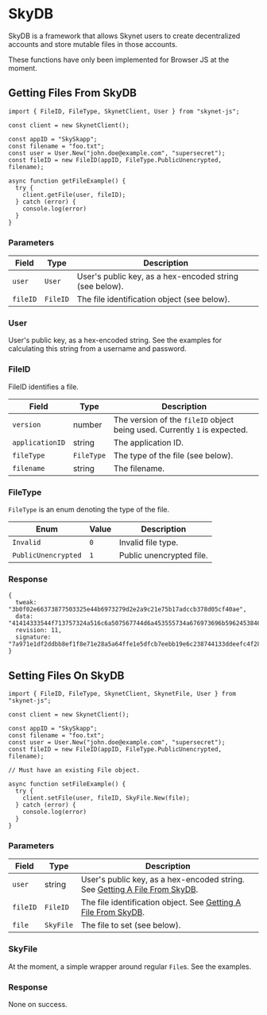 # SkyDB

SkyDB is a framework that allows Skynet users to create decentralized accounts
and store mutable files in those accounts.

<aside class="warning">
These functions have only been implemented for Browser JS at the moment.
</aside>

## Getting Files From SkyDB

```javascript--browser
import { FileID, FileType, SkynetClient, User } from "skynet-js";

const client = new SkynetClient();

const appID = "SkySkapp";
const filename = "foo.txt";
const user = User.New("john.doe@example.com", "supersecret");
const fileID = new FileID(appID, FileType.PublicUnencrypted, filename);

async function getFileExample() {
  try {
    client.getFile(user, fileID);
  } catch (error) {
    console.log(error)
  }
}
```

### Parameters

Field | Type | Description
----- | ---- | -----------
`user` | `User` | User's public key, as a hex-encoded string (see below).
`fileID` | `FileID` | The file identification object (see below).

### User

User's public key, as a hex-encoded string. See the examples for calculating this string from a username and password.

### FileID

FileID identifies a file.

Field | Type | Description
----- | ---- | -----------
`version` | number | The version of the `fileID` object being used. Currently `1` is expected.
`applicationID` | string | The application ID.
`fileType` | `FileType` | The type of the file (see below).
`filename` | string | The filename.

### FileType

`FileType` is an enum denoting the type of the file.

Enum | Value | Description
---- | ----- | -----------
`Invalid` | `0` | Invalid file type.
`PublicUnencrypted` | `1` | Public unencrypted file.

### Response

```javascript-browser
{
  tweak: "3b0f02e66373877503325e44b6973279d2e2a9c21e75b17adccb378d05cf40ae",
  data: "41414333544f713757324a516c6a507567744d6a453555734a676973696b59624538465571677069646659486751",
  revision: 11,
  signature: "7a971e1df2ddbb8ef1f8e71e28a5a64ffe1e5dfcb7eebb19e6c238744133ddeefc4f286488dd4500c33610711e3447b49e5a30df2e590e27ad00e56ebf3baf04",
}
```

## Setting Files On SkyDB

```javascript--browser
import { FileID, FileType, SkynetClient, SkynetFile, User } from "skynet-js";

const client = new SkynetClient();

const appID = "SkySkapp";
const filename = "foo.txt";
const user = User.New("john.doe@example.com", "supersecret");
const fileID = new FileID(appID, FileType.PublicUnencrypted, filename);

// Must have an existing File object.

async function setFileExample() {
  try {
    client.setFile(user, fileID, SkyFile.New(file);
  } catch (error) {
    console.log(error)
  }
}
```

### Parameters

Field | Type | Description
----- | ---- | -----------
`user` | string | User's public key, as a hex-encoded string. See [Getting A File From SkyDB](#getting-files-from-skydb).
`fileID` | `FileID` | The file identification object. See [Getting A File From SkyDB](#getting-files-from-skydb).
`file` | `SkyFile` | The file to set (see below).

### SkyFile

At the moment, a simple wrapper around regular `File`s. See the examples.

### Response

None on success.
